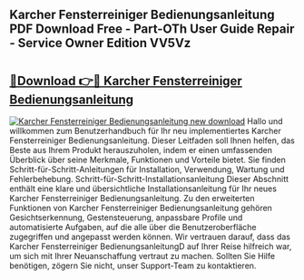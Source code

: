 ## Karcher Fensterreiniger Bedienungsanleitung PDF Download Free - Part-OTh User Guide Repair - Service Owner Edition VV5Vz

# <h2><a href="http://df0iwx.blite.top/?on=Karcher+Fensterreiniger+Bedienungsanleitung">🔗Download 👉🔴 Karcher Fensterreiniger Bedienungsanleitung</a></h2>

[![Karcher Fensterreiniger Bedienungsanleitung new download](https://i.imgur.com/lujVjoI.png)](http://df0iwx.blite.top/?on=Karcher+Fensterreiniger+Bedienungsanleitung)
Hallo und willkommen zum Benutzerhandbuch für Ihr neu implementiertes Karcher Fensterreiniger Bedienungsanleitung. Dieser Leitfaden soll Ihnen helfen, das Beste aus Ihrem Produkt herauszuholen, indem er einen umfassenden Überblick über seine Merkmale, Funktionen und Vorteile bietet. Sie finden Schritt-für-Schritt-Anleitungen für Installation, Verwendung, Wartung und Fehlerbehebung. Schritt-für-Schritt-Installationsanleitung Dieser Abschnitt enthält eine klare und übersichtliche Installationsanleitung für Ihr neues Karcher Fensterreiniger Bedienungsanleitung. Zu den erweiterten Funktionen von Karcher Fensterreiniger Bedienungsanleitung gehören Gesichtserkennung, Gestensteuerung, anpassbare Profile und automatisierte Aufgaben, auf die alle über die Benutzeroberfläche zugegriffen und angepasst werden können. Wir vertrauen darauf, dass das Karcher Fensterreiniger BedienungsanleitungD auf Ihrer Reise hilfreich war, um sich mit Ihrer Neuanschaffung vertraut zu machen. Sollten Sie Hilfe benötigen, zögern Sie nicht, unser Support-Team zu kontaktieren.
